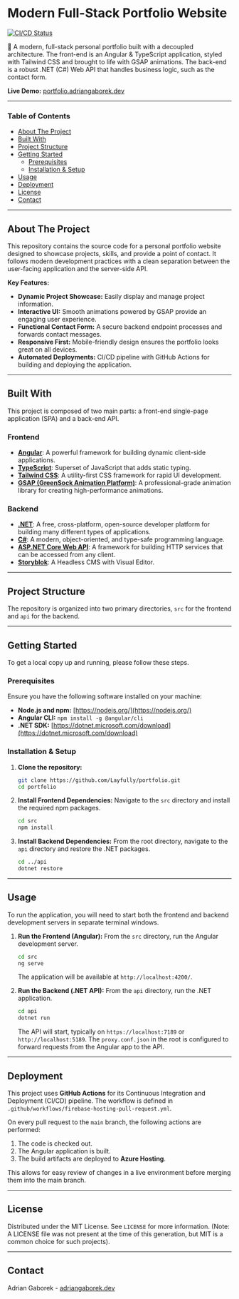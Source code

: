     
# Modern Full-Stack Portfolio Website

[![CI/CD Status](https://github.com/Layfully/portfolio/actions/workflows/firebase-hosting-pull-request.yml/badge.svg)](https://github.com/Layfully/portfolio/actions)

🚀 A modern, full-stack personal portfolio built with a decoupled architecture. The front-end is an Angular & TypeScript application, styled with Tailwind CSS and brought to life with GSAP animations. The back-end is a robust .NET (C#) Web API that handles business logic, such as the contact form.

**Live Demo:** [portfolio.adriangaborek.dev](https://portfolio.adriangaborek.dev)

---

### Table of Contents

*   [About The Project](#about-the-project)
*   [Built With](#built-with)
*   [Project Structure](#project-structure)
*   [Getting Started](#getting-started)
    *   [Prerequisites](#prerequisites)
    *   [Installation & Setup](#installation--setup)
*   [Usage](#usage)
*   [Deployment](#deployment)
*   [License](#license)
*   [Contact](#contact)

---

## About The Project

This repository contains the source code for a personal portfolio website designed to showcase projects, skills, and provide a point of contact. It follows modern development practices with a clean separation between the user-facing application and the server-side API.

**Key Features:**
*   **Dynamic Project Showcase:** Easily display and manage project information.
*   **Interactive UI:** Smooth animations powered by GSAP provide an engaging user experience.
*   **Functional Contact Form:** A secure backend endpoint processes and forwards contact messages.
*   **Responsive First:** Mobile-friendly design ensures the portfolio looks great on all devices.
*   **Automated Deployments:** CI/CD pipeline with GitHub Actions for building and deploying the application.

---

## Built With

This project is composed of two main parts: a front-end single-page application (SPA) and a back-end API.

### Frontend
*   **[Angular](https://angular.io/)**: A powerful framework for building dynamic client-side applications.
*   **[TypeScript](https://www.typescriptlang.org/)**: Superset of JavaScript that adds static typing.
*   **[Tailwind CSS](https://tailwindcss.com/)**: A utility-first CSS framework for rapid UI development.
*   **[GSAP (GreenSock Animation Platform)](https://greensock.com/gsap/)**: A professional-grade animation library for creating high-performance animations.

### Backend
*   **[.NET](https://dotnet.microsoft.com/)**: A free, cross-platform, open-source developer platform for building many different types of applications.
*   **[C#](https://docs.microsoft.com/en-us/dotnet/csharp/)**: A modern, object-oriented, and type-safe programming language.
*   **[ASP.NET Core Web API](https://docs.microsoft.com/en-us/aspnet/core/web-api/)**: A framework for building HTTP services that can be accessed from any client.
*   **[Storyblok](https://www.storyblok.com/)**: A Headless CMS with Visual Editor.

---

## Project Structure

The repository is organized into two primary directories, `src` for the frontend and `api` for the backend.

---

## Getting Started

To get a local copy up and running, please follow these steps.

### Prerequisites

Ensure you have the following software installed on your machine:
*   **Node.js and npm:** [https://nodejs.org/](https://nodejs.org/)
*   **Angular CLI:** `npm install -g @angular/cli`
*   **.NET SDK:** [https://dotnet.microsoft.com/download](https://dotnet.microsoft.com/download)

### Installation & Setup

1.  **Clone the repository:**
    ```sh
    git clone https://github.com/Layfully/portfolio.git
    cd portfolio
    ```

2.  **Install Frontend Dependencies:**
    Navigate to the `src` directory and install the required npm packages.
    ```sh
    cd src
    npm install
    ```

3.  **Install Backend Dependencies:**
    From the root directory, navigate to the `api` directory and restore the .NET packages.
    ```sh
    cd ../api
    dotnet restore
    ```

---

## Usage

To run the application, you will need to start both the frontend and backend development servers in separate terminal windows.

1.  **Run the Frontend (Angular):**
    From the `src` directory, run the Angular development server.
    ```sh
    cd src
    ng serve
    ```
    The application will be available at `http://localhost:4200/`.

2.  **Run the Backend (.NET API):**
    From the `api` directory, run the .NET application.
    ```sh
    cd api
    dotnet run
    ```
    The API will start, typically on `https://localhost:7189` or `http://localhost:5189`. The `proxy.conf.json` in the root is configured to forward requests from the Angular app to the API.

---

## Deployment

This project uses **GitHub Actions** for its Continuous Integration and Deployment (CI/CD) pipeline. The workflow is defined in `.github/workflows/firebase-hosting-pull-request.yml`.

On every pull request to the `main` branch, the following actions are performed:
1.  The code is checked out.
2.  The Angular application is built.
3.  The build artifacts are deployed to **Azure Hosting**.

This allows for easy review of changes in a live environment before merging them into the main branch.

---

## License

Distributed under the MIT License. See `LICENSE` for more information. (Note: A LICENSE file was not present at the time of this generation, but MIT is a common choice for such projects).

---

## Contact

Adrian Gaborek - [adriangaborek.dev](https://adriangaborek.dev)

  
